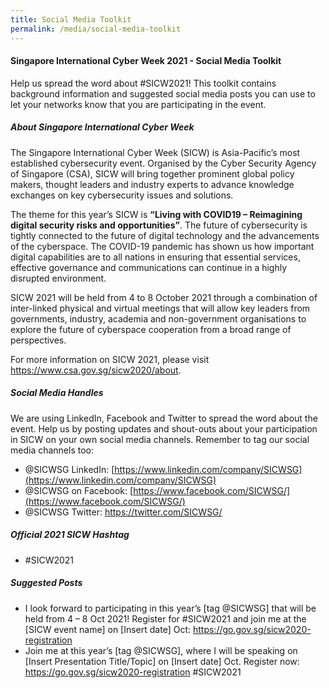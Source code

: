```yaml
---
title: Social Media Toolkit
permalink: /media/social-media-toolkit
---
```

#### **Singapore International Cyber Week 2021 - Social Media Toolkit**

Help us spread the word about #SICW2021! This toolkit contains background information and suggested social media posts you can use to let your networks know that you are participating in the event. 

##### **About Singapore International Cyber Week**

The Singapore International Cyber Week (SICW) is Asia-Pacific’s most established cybersecurity event. Organised by the Cyber Security Agency of Singapore (CSA), SICW will bring together prominent global policy makers, thought leaders and industry experts to advance knowledge exchanges on key cybersecurity issues and solutions.

The theme for this year’s SICW is **“Living with COVID19 – Reimagining digital security risks and opportunities”**. The future of cybersecurity is tightly connected to the future of digital technology and the advancements of the cyberspace. The COVID-19 pandemic has shown us how important digital capabilities are to all nations in ensuring that essential services, effective governance and communications can continue in a highly disrupted environment.

SICW 2021 will be held from 4 to 8 October 2021 through a combination of inter-linked physical and virtual meetings that will allow key leaders from governments, industry, academia and non-government organisations to explore the future of cyberspace cooperation from a broad range of perspectives. 

For more information on SICW 2021, please visit <a href="https://www.csa.gov.sg/sicw2020/about" target="_blank">https://www.csa.gov.sg/sicw2020/about</a>.

##### **Social Media Handles**

We are using LinkedIn, Facebook and Twitter  to spread the word about the event. Help us by posting updates and shout-outs about your participation in SICW on your own social media channels. Remember to tag our social media channels too: 
+ @SICWSG LinkedIn: [https://www.linkedin.com/company/SICWSG](https://www.linkedin.com/company/SICWSG)
+ @SICWSG on Facebook: [https://www.facebook.com/SICWSG/](https://www.facebook.com/SICWSG/)
+ @SICWSG Twitter: [https://twitter.com/SICWSG/ ](https://twitter.com/SICWSG/ )

##### **Official 2021 SICW Hashtag**
+ #SICW2021

##### **Suggested Posts**

+ I look forward to participating in this year’s [tag @SICWSG] that will be held from 4 – 8 Oct 2021! Register for #SICW2021 and join me at the [SICW event name] on [Insert date] Oct: https://go.gov.sg/sicw2020-registration
+ Join me at this year’s [tag @SICWSG], where I will be speaking on [Insert Presentation Title/Topic] on [Insert date] Oct. Register now: https://go.gov.sg/sicw2020-registration   #SICW2021